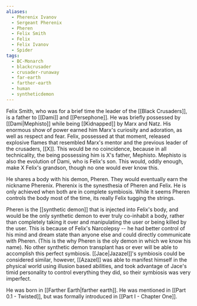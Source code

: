 ```yaml
---
aliases:
  - Pherenix Ivanov
  - Sergeant Pherenix
  - Pheren
  - Felix Smith
  - Felix
  - Felix Ivanov
  - Spider
tags:
  - BC-Monarch
  - blackcrusader
  - crusader-runaway
  - far-earth
  - farther-earth
  - human
  - syntheticdemon
---
```

Felix Smith, who was for a brief time the leader of the [[Black Crusaders]], is a father to [[Dami]] and [[Persephone]]. He was briefly possessed by [[Dami|Mephisto]] while being [[Kidnapped]] by Marx and Natz. His enormous show of power earned him Marx's curiosity and adoration, as well as respect and fear. Felix, possessed at that moment, released explosive flames that resembled Marx's mentor and the previous leader of the crusaders, [[X]]. This would be no coincidence, because in all technicality, the being possessing him is X's father, Mephisto. Mephisto is also the evolution of Dami, who is Felix's son. This would, oddly enough, make X Felix's grandson, though no one would ever know this.

He shares a body with his demon, Pheren. They would eventually earn the nickname Pherenix. Pherenix is the synesthesia of Pheren and Felix. He is only achieved when both are in complete symbiosis. While it seems Pheren controls the body most of the time, its really Felix tugging the strings.

Pheren is the [[synthetic demon]] that is injected into Felix's body, and would be the only synthetic demon to ever truly co-inhabit a body, rather than completely taking it over and manipulating the user or being killed by the user. This is because of Felix's Narcolepsy -- he had better control of his mind and dream state than anyone else and could directly communicate with Pheren. (This is the why Pheren is the oly demon in which we know his name). No other synthetic demon transplant has or ever will be able to accomplish this perfect symbiosis. [[Jace|Jazazel]]'s symbiosis could be considered similar, however, [[Azazel]] was able to manifest himself in the physical world using illusion based abilities, and took advantage of Jace's timid personality to control everything they did, so their symbiosis was very imperfect.

He was born in [[Farther Earth|farther earth]]. He was mentioned in [[Part 0.1 - Twisted]], but was formally introduced in [[Part I - Chapter One]].